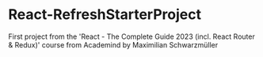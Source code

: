 # React-RefreshStarterProject

First project from the 'React - The Complete Guide 2023 (incl. React Router &amp; Redux)' course from Academind by Maximilian Schwarzmüller
